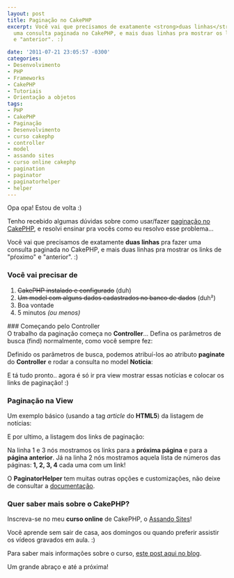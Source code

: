 ```yaml
---
layout: post
title: Paginação no CakePHP
excerpt: Você vai que precisamos de exatamente <strong>duas linhas</strong> pra fazer
  uma consulta paginada no CakePHP, e mais duas linhas pra mostrar os links de "pŕoximo"
  e "anterior". :)

date: '2011-07-21 23:05:57 -0300'
categories:
- Desenvolvimento
- PHP
- Frameworks
- CakePHP
- Tutoriais
- Orientação a objetos
tags:
- PHP
- CakePHP
- Paginação
- Desenvolvimento
- curso cakephp
- controller
- model
- assando sites
- curso online cakephp
- pagination
- paginator
- paginatorhelper
- helper
---
```

Opa opa! Estou de volta :)

Tenho recebido algumas dúvidas sobre como usar/fazer [paginação no CakePHP](http://book.cakephp.org/2.0/en/core-libraries/components/pagination.html), e resolvi ensinar pra vocês como eu resolvo esse problema...

Você vai que precisamos de exatamente <strong>duas linhas</strong> pra fazer uma consulta paginada no CakePHP, e mais duas linhas pra mostrar os links de "pŕoximo" e "anterior". :)

### Você vai precisar de
<ol>
<li><del>CakePHP instalado e configurado</del> (duh)</li>
<li><del>Um model com alguns dados cadastrados no banco de dados</del> (duh²)</li>
<li>Boa vontade</li>
<li>5 minutos <em>(ou menos)</em></li>
</ol>
### Começando pelo Controller
<div>O trabalho da paginação começa no <strong>Controller</strong>... Defina os parâmetros de busca (find) normalmente, como você sempre fez:</div>

<div data-gist-id="12230f0229f4d6490740" data-gist-show-loading="false"></div>

Definido os parâmetros de busca, podemos atribuí-los ao atributo <strong>paginate</strong> do <strong>Controller</strong> e rodar a consulta no model <strong>Noticia</strong>:


<div data-gist-id="2fbedc9981b4295dce93" data-gist-show-loading="false"></div>

E tá tudo pronto.. agora é só ir pra view mostrar essas notícias e colocar os links de paginação! :)

### Paginação na View
Um exemplo básico (usando a tag <em>article</em> do <strong>HTML5</strong>) da listagem de notícias:


<div data-gist-id="bebfd7e73ae3bae6d7af" data-gist-show-loading="false"></div>

E por ultimo, a listagem dos links de paginação:


<div data-gist-id="1667689b758f7c46034c" data-gist-show-loading="false"></div>

Na linha 1 e 3 nós mostramos os links para a <strong>próxima página</strong> e para a <strong>página anterior</strong>. Já na linha 2 nós mostramos aquela lista de números das páginas:<strong> 1, 2, 3, 4</strong> cada uma com um link!

O <strong>PaginatorHelper</strong> tem muitas outras opções e customizações, não deixe de consultar a [documentação](http://book.cakephp.org/2.0/en/core-libraries/helpers/paginator.html).

### Quer saber mais sobre o CakePHP?
[](http://assando-sites.com.br/)

Inscreva-se no meu <strong>curso online</strong> de CakePHP, o [Assando Sites](http://assando-sites.com.br)!

Você aprende sem sair de casa, aos domingos ou quando preferir assistir os vídeos gravados em aula. :)

Para saber mais informações sobre o curso, [este post aqui no blog](/curso-online-de-cakephp).

Um grande abraço e até a próxima!

